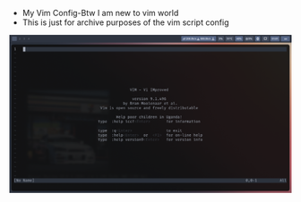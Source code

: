- My Vim Config-Btw I am new to vim world
- This is just for archive purposes of the vim script config 
<p align="center">
  <a href="/" target="_blank" rel="noreferrer"><img src="https://github.com/aayushx402/Linux-Background/blob/main/swappy-20240709-010143.png" alt="my banner"></a>
</p>


